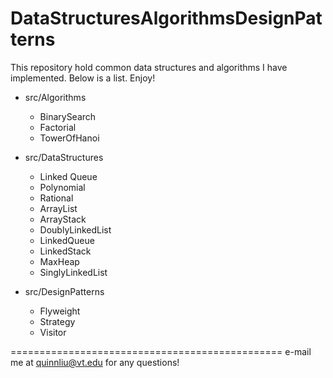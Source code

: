 DataStructuresAlgorithmsDesignPatterns
======================================

This repository hold common data structures and algorithms I have implemented. 
Below is a list. Enjoy!

- src/Algorithms
    + BinarySearch
    + Factorial
    + TowerOfHanoi

- src/DataStructures 
    + Linked Queue
    + Polynomial 
    + Rational
    + ArrayList
    + ArrayStack
    + DoublyLinkedList
    + LinkedQueue
    + LinkedStack
    + MaxHeap
    + SinglyLinkedList
    
- src/DesignPatterns
    + Flyweight
    + Strategy
    + Visitor

===============================================
e-mail me at quinnliu@vt.edu for any questions!